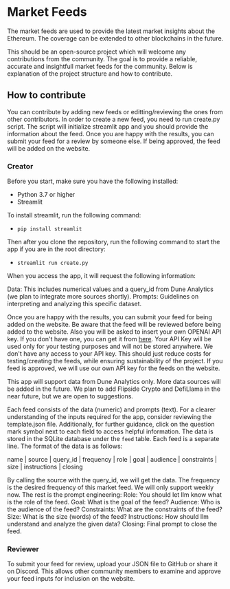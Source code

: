 # Market Feeds
The market feeds are used to provide the latest market insights about the Ethereum. The coverage can be extended to other blockchains in the future.

This should be an open-source project which will welcome any contributions from the community. The goal is to provide a reliable, accurate and insightfull market feeds for the community. Below is explanation of the project structure and how to contribute. 

## How to contribute
You can contribute by adding new feeds or editting/reviewing the ones from other contributors. In order to create a new feed, you need to run create.py script. The script will initialize streamlit app and you should provide the information about the feed. Once you are happy with the results, you can submit your feed for a review by someone else. If being approved, the feed will be added on the website.

### Creator
Before you start, make sure you have the following installed:
- Python 3.7 or higher
- Streamlit

To install streamlit, run the following command:
- `pip install streamlit`

Then after you clone the repository, run the following command to start the app if you are in the root directory:
- `streamlit run create.py`

When you access the app, it will request the following information:

Data: This includes numerical values and a query_id from Dune Analytics (we plan to integrate more sources shortly).
Prompts: Guidelines on interpreting and analyzing this specific dataset.

Once you are happy with the results, you can submit your feed for being added on the website. 
Be aware that the feed will be reviewed before being added to the website. 
Also you will be asked to insert your own OPENAI API key. If you don't have one, you can get it from [here](https://beta.openai.com/). Your API Key will be used only for your testing purposes and will not be stored anywhere. We don't have any access to your API key. This should just reduce costs for testing/creating the feeds, while ensuring sustainability of the project. If you feed is approved, we will use our own API key for the feeds on the website.  

This app will support data from Dune Analytics only. More data sources will be added in the future. We plan to add Flipside Crypto and DefiLlama in the near future, but we are open to suggestions.

Each feed consists of the data (numeric) and prompts (text). For a clearer understanding of the inputs required for the app, consider reviewing the template.json file. Additionally, for further guidance, click on the question mark symbol next to each field to access helpful information. The data is stored in the SQLite database under the `feed` table. Each feed is a separate line. The format of the data is as follows:

name | source | query_id | frequency | role | goal | audience | constraints | size | instructions | closing 

By calling the source with the query_id, we will get the data. The frequency is the desired frequency of this market feed. We will only support weekly now. The rest is the prompt engineering: 
Role: You should let llm know what is the role of the feed.
Goal: What is the goal of the feed?
Audience: Who is the audience of the feed?
Constraints: What are the constraints of the feed?
Size: What is the size (words) of the feed?
Instructions: How should llm understand and analyze the given data?
Closing: Final prompt to close the feed.

### Reviewer
To submit your feed for review, upload your JSON file to GitHub or share it on Discord. This allows other community members to examine and approve your feed inputs for inclusion on the website.
